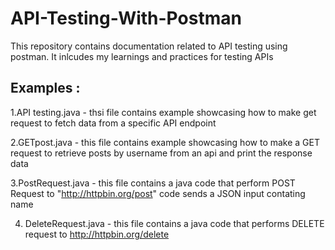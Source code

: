 # API-Testing-With-Postman
This repository contains documentation related to API testing using postman. It inlcudes my learnings and practices for testing APIs

## Examples :
1.API testing.java - thsi file contains  example  showcasing how to make get request to fetch data from a specific API endpoint

2.GETpost.java - this file contains example showcasing how to make a GET request to retrieve posts by username  from an api and print the response data 

3.PostRequest.java - this file  contains  a java code  that perform POST Request to "http://httpbin.org/post" code sends a JSON input contating name

4. DeleteRequest.java - this file contains a java code that performs DELETE request to http://httpbin.org/delete  


